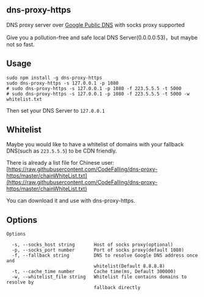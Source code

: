 ## dns-proxy-https

DNS proxy server over [Google Public DNS](https://dns.google.com/) with socks proxy supported

Give you a pollution-free and safe local DNS Server(0.0.0.0:53)，but maybe not so fast.
## Usage

``` shell
sudo npm install -g dns-proxy-https
sudo dns-proxy-https -s 127.0.0.1 -p 1080
# sudo dns-proxy-https -s 127.0.0.1 -p 1080 -f 223.5.5.5 -t 5000
# sudo dns-proxy-https -s 127.0.0.1 -p 1080 -f 223.5.5.5 -t 5000 -w whitelist.txt
```

Then set your DNS Server to `127.0.0.1`

## Whitelist

Maybe you would like to have a whitelist of domains with your fallback DNS(such as `223.5.5.5`) to be CDN friendly.

There is already a list file for Chinese user: [https://raw.githubusercontent.com/CodeFalling/dns-proxy-https/master/chainWhiteList.txt](https://raw.githubusercontent.com/CodeFalling/dns-proxy-https/master/chainWhiteList.txt)

You can download it and use with dns-proxy-https.

## Options

``` shell
Options

  -s, --socks_host string       Host of socks proxy(optional)
  -p, --socks_port number       Port of socks proxy(default 1080)
  -f, --fallback string         DNS to resolve Google DNS address once and
                                whitelist(Default 8.8.8.8)
  -t, --cache_time number       Cache time(ms, Default 300000)
  -w, --whitelist_file string   Whitelist file contains domains to resolve by
                                fallback directly
```
